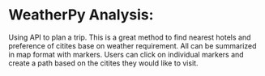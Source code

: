 # WeatherPy Analysis:

Using API to plan a trip. This is a great method to find nearest hotels and preference of citites base on weather requirement. All can be summarized in map format with markers. Users can click on individual markers and create a path based on the citites they would like to visit. 
